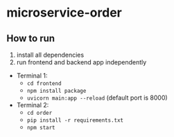 # microservice-order

## How to run

1. install all dependencies
2. run frontend and backend app independently

- Terminal 1: 
  - `cd frontend`
  - `npm install package`
  - `uvicorn main:app --reload` (default port is 8000)
- Terminal 2: 
  - `cd order`
  - `pip install -r requirements.txt`
  - `npm start`

